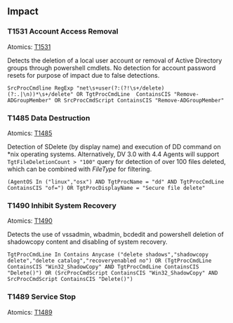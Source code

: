 ## Impact

### T1531 Account Access Removal
Atomics: [T1531](https://github.com/redcanaryco/atomic-red-team/blob/master/atomics/T1531/T1531.md)

Detects the deletion of a local user account or removal of Active Directory groups through powershell cmdlets. No detection for account password resets for purpose of impact due to false detections.

```
SrcProcCmdline RegExp "net\s+user(?:(?!\s+/delete)(?:.|\n))*\s+/delete" OR TgtProcCmdLine  ContainsCIS "Remove-ADGroupMember" OR SrcProcCmdScript ContainsCIS "Remove-ADGroupMember"
```

### T1485 Data Destruction
Atomics: [T1485](https://github.com/redcanaryco/atomic-red-team/blob/master/atomics/T1485/T1485.md)

Detection of SDelete (by display name) and execution of DD command on *nix operating systems. Alternatively, DV 3.0 with 4.4 Agents will support `TgtFileDeletionCount > "100"` query for detection of over 100 files deleted, which can be combined with *FileType* for filtering.

```
(AgentOS In ("linux","osx") AND TgtProcName = "dd" AND TgtProcCmdLine ContainsCIS "of=") OR TgtProcDisplayName = "Secure file delete"
```

### T1490 Inhibit System Recovery
Atomics: [T1490](https://github.com/redcanaryco/atomic-red-team/blob/master/atomics/T1490/T1490.md)

Detects the use of vssadmin, wbadmin, bcdedit and powershell deletion of shadowcopy content and disabling of system recovery.

```
TgtProcCmdLine In Contains Anycase ("delete shadows","shadowcopy delete","delete catalog","recoveryenabled no") OR (TgtProcCmdLine ContainsCIS "Win32_ShadowCopy" AND TgtProcCmdLine ContainsCIS "Delete()") OR (SrcProcCmdScript ContainsCIS "Win32_ShadowCopy" AND SrcProcCmdScript ContainsCIS "Delete()")
```

### T1489 Service Stop
Atomics: [T1489](https://github.com/redcanaryco/atomic-red-team/blob/master/atomics/T1489/T1489.md)

